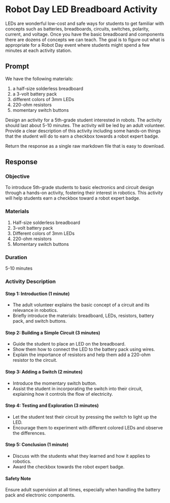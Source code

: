 # Robot Day LED Breadboard Activity

LEDs are wonderful low-cost and safe ways for students to get
familiar with concepts such as batteries, breadboards, circuits, 
switches, polarity, current, and voltage.  Once you
have the basic breadboard and components there are dozens
of concepts we can teach.  The goal is to figure out
what is appropriate for a Robot Day event where students might
spend a few minutes at each activity station.

## Prompt

We have the following materials:

1. a half-size solderless breadboard
2. a 3-volt battery pack
3. different colors of 3mm LEDs
4. 220-ohm resistors
5. momentary switch buttons

Design an activity for a 5th-grade student interested in robots.  The activity should last about 5-10 minutes.  The activity will be led by an adult volunteer.  Provide a clear description of this activity including some hands-on things that the student will do to earn a checkbox towards a robot expert badge.

Return the response as a single raw markdown file that is easy to download.

## Response

### Objective
To introduce 5th-grade students to basic electronics and circuit design through a hands-on activity, fostering their interest in robotics. This activity will help students earn a checkbox toward a robot expert badge.

### Materials
1. Half-size solderless breadboard
2. 3-volt battery pack
3. Different colors of 3mm LEDs
4. 220-ohm resistors
5. Momentary switch buttons

### Duration
5-10 minutes

### Activity Description

#### Step 1: Introduction (1 minute)
- The adult volunteer explains the basic concept of a circuit and its relevance in robotics.
- Briefly introduce the materials: breadboard, LEDs, resistors, battery pack, and switch buttons.

#### Step 2: Building a Simple Circuit (3 minutes)
- Guide the student to place an LED on the breadboard.
- Show them how to connect the LED to the battery pack using wires.
- Explain the importance of resistors and help them add a 220-ohm resistor to the circuit.

#### Step 3: Adding a Switch (2 minutes)
- Introduce the momentary switch button.
- Assist the student in incorporating the switch into their circuit, explaining how it controls the flow of electricity.

#### Step 4: Testing and Exploration (3 minutes)
- Let the student test their circuit by pressing the switch to light up the LED.
- Encourage them to experiment with different colored LEDs and observe the differences.

#### Step 5: Conclusion (1 minute)
- Discuss with the students what they learned and how it applies to robotics.
- Award the checkbox towards the robot expert badge.

#### Safety Note
Ensure adult supervision at all times, especially when handling the battery pack and electronic components.
